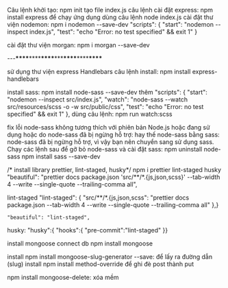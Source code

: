 Câu lệnh khởi tạo: npm init
tạo file index.js
câu lệnh cài đặt express: npm install express
để chạy ứng dụng dùng câu lệnh node index.js
cài đặt thư viện nodemon: npm i nodemon --save-dev
"scripts": {
"start": "nodemon --inspect index.js",
"test": "echo \"Error: no test specified\" && exit 1"
}

cài đặt thư viện morgan: npm i morgan --save-dev

---**\*\*\*\***\*\*\*\***\*\*\*\***\*\*\***\*\*\*\***\*\*\*\***\*\*\*\***

sử dụng thư viện express Handlebars
câu lệnh install: npm install express-handlebars

<!-- install sass -->

install sass: npm install node-sass --save-dev
thêm "scripts": {
"start": "nodemon --inspect src/index.js",
"watch": "node-sass --watch src/resources/scss -o -w src/public/css",
"test": "echo \"Error: no test specified\" && exit 1"
},
dùng câu lệnh: npm run watch:scss

fix lỗi node-sass không tương thích với phiên bản Node.js hoặc đang sử dụng hoặc do node-sass đã bị ngừng hỗ trợ:
hay thế node-sass bằng sass: node-sass đã bị ngừng hỗ trợ, vì vậy bạn nên chuyển sang sử dụng sass. Chạy các lệnh sau để gỡ bỏ node-sass và cài đặt sass:
npm uninstall node-sass
npm install sass --save-dev

/* install library prettier, lint-staged, husky*/
 npm i prettier lint-staged husky
    "beautiful": "prettier docs package.json 'src/**/*.{js,json,scss}' --tab-width 4 --write --single-quote --trailing-comma all",

lint-staged
 "lint-staged": {
    "src/**/*.{js,json,scss": "prettier docs package.json --tab-width 4 --write --single-quote --trailing-comma all"
  },}

    "beautiful": "lint-staged",

husky:
  "husky":{
"hooks":{
  "pre-commit":"lint-staged"
}}

install mongoose connect db
npm install mongoose

install npm install mongoose-slug-generator --save: để lấy ra đường dẫn (slug)
install npm install method-override để ghi đè post thành put

npm install mongoose-delete: xóa mềm